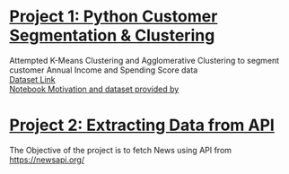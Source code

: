 # [Project 1: Python Customer Segmentation & Clustering](https://github.com/manish-tripathi/Projects/blob/main/Python%20Customer%20Segmentation%20%26%20Clustering.ipynb)
Attempted K-Means Clustering and Agglomerative Clustering to segment customer Annual Income and Spending Score data\
[Dataset Link](https://raw.githubusercontent.com/Gaelim/Mall-Customer-Segmentation/main/Mall_Customers.csv)\
[Notebook Motivation and dataset provided by](https://www.youtube.com/watch?v=iwUli5gIcU0)


# [Project 2: Extracting Data from API](https://github.com/manish-tripathi/Projects/blob/main/NewsApi_Manish_Tripathi.ipynb)
The Objective of the project is to fetch News using API from https://newsapi.org/
